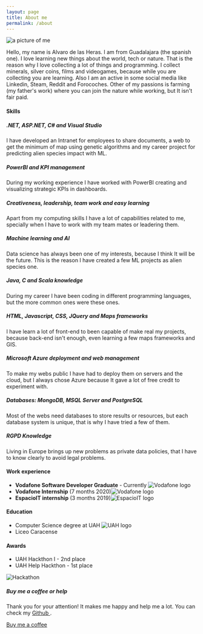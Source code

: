 ```yaml
---
layout: page
title: About me
permalink: /about
---
```


<div class="row justify-content-between">
<div class="col-md-8 pr-5">
<div class="row">
<img class="shadow-lg col-md-4 img-fluid" src="{{site.baseurl}}/assets/images/about.jpg" alt="a picture of me" />
<p class="col-md-8">Hello, my name is Alvaro de las Heras. I am from Guadalajara (the spanish one). I love learning new things about the world, tech or nature. That is the reason why I love collecting a lot of things and programming.
I collect minerals, silver coins, films and videogames, because while you are collecting you are learning. Also I am an active in some social media like Linkedin, Steam, Reddit and Forocoches. Other of my passions is farming (my father's work) where you can join the nature while working, but It isn't fair paid.</p>
</div>
<h4>Skills <i class="fas fa-book ml-3 mt-4"></i></h4>
<div class="row">
  <div class="card col-md-4 text-center" >
    <div class="circle mt-3" id="circles-1"></div>
    <div class="card-body">
      <h5 class="card-title">.NET, ASP.NET, C# and Visual Studio</h5>
      <p class="card-text">I have developed an Intranet for employees to share documents, a web to get the minimum of map using genetic algorithms and my career project for predicting alien species impact with ML.</p>
    </div>
  </div>
  <div class="card col-md-4 text-center" >
    <div class="circle mt-3" id="circles-2"></div>
    <div class="card-body">
      <h5 class="card-title">PowerBI and KPI management</h5>
      <p class="card-text">During my working experience I have worked with PowerBI creating and visualizing strategic KPIs in dashboards.</p>
    </div>
  </div>
  <div class="card col-md-4 text-center" >
    <div class="circle mt-3" id="circles-3"></div>
    <div class="card-body">
      <h5 class="card-title">Creativeness, leadership, team work and easy learning</h5>
      <p class="card-text">Apart from my computing skills I have a lot of capabilities related to me, specially when I have to work with my team mates or leadering them.</p>
    </div>
  </div>
</div>
<div class="row mt-3">
  <div class="card col-md-4 text-center" >
    <div class="circle mt-3" id="circles-4"></div>
    <div class="card-body">
      <h5 class="card-title">Machine learning and AI</h5>
      <p class="card-text">Data science has always been one of my interests, because I think It will be the future. This is the reason I have created a few ML projects as alien species one.</p>
    </div>
  </div>
  <div class="card col-md-4 text-center" >
    <div class="circle mt-3" id="circles-5"></div>
    <div class="card-body">
      <h5 class="card-title">Java, C and Scala knowledge</h5>
      <p class="card-text">During my career I have been coding in different programming languages, but the more common ones were these ones.</p>
    </div>
  </div>
  <div class="card col-md-4 text-center" >
    <div class="circle mt-3" id="circles-6"></div>
    <div class="card-body">
      <h5 class="card-title">HTML, Javascript, CSS, JQuery and Maps frameworks</h5>
      <p class="card-text">I have learn a lot of front-end to been capable of make real my projects, because back-end isn't enough, even learning a few maps frameworks and GIS.</p>
    </div>
  </div>
</div>
<div class="row mt-3">
  <div class="card col-md-4 text-center" >
    <div class="circle mt-3" id="circles-7"></div>
    <div class="card-body">
      <h5 class="card-title">Microsoft Azure deployment and web management</h5>
      <p class="card-text">To make my webs public I have had to deploy them on servers and the cloud, but I always chose Azure because It gave a lot of free credit to experiment with.</p>
    </div>
  </div>
    <div class="card col-md-4 text-center" >
    <div class="circle mt-3" id="circles-8"></div>
    <div class="card-body">
      <h5 class="card-title">Databases: MongoDB, MSQL Server and PostgreSQL</h5>
      <p class="card-text">Most of the webs need databases to store results or resources, but each database system is unique, that is why I have tried a few of them.</p>
    </div>
  </div>
    <div class="card col-md-4 text-center" >
    <div class="circle mt-3" id="circles-9"></div>
    <div class="card-body">
      <h5 class="card-title">RGPD Knowledge</h5>
      <p class="card-text">Living in Europe brings up new problems as private data policies, that I have to know clearly to avoid legal problems.</p>
    </div>
  </div>
</div>

<h4>Work experience <i class="fas fa-briefcase ml-3 mt-3"></i></h4>
<ul>
  <li class="mt-2"><b>Vodafone Software Developer Graduate</b> - Currently <img src="{{ site.baseurl }}/assets/images/vodafone.png" alt="Vodafone logo"  class="about-img ml-3"></li>
  <li class="mt-2"><b>Vodafone Internship</b> (7 months 2020)<img src="{{ site.baseurl }}/assets/images/vodafone.png" alt="Vodafone logo"  class="about-img ml-3"></li>
  <li class="mt-2"><b>EspacioIT internship</b> (3 months 2019)<img src="{{ site.baseurl }}/assets/images/eit.png" alt="EspacioIT logo" class="about-img ml-3"></li>
</ul>

<h4>Education<i class="fas fa-graduation-cap ml-3"></i></h4>
<ul>
<li>Computer Science degree at UAH <img src="{{ site.baseurl }}/assets/images/uah.png" alt="UAH logo" class="about-img ml-3"></li>
<li>Liceo Caracense</li>
</ul>
  <h4>Awards <i class="fas fa-trophy ml-3"></i></h4>
  <ul>
    <li>UAH Hackthon I - 2nd place </li>
    <li>UAH Help Hackthon - 1st place</li>
  </ul>
  <img src="{{ site.baseurl }}/assets/images/hackathon.jpg" alt="Hackathon" class="col-md-7">
</div>

<div class="col-md-4">
  <div class="sticky-top sticky-top-80">
    <h5>Buy me a coffee or help</h5>
    <p>Thank you for your attention! It makes me happy and help me a lot. You can check my <a target="_blank" href="https://github.com/Alvarohf">Github <i class="fab fa-github"></i></a>.</p>
    <a target="_blank" href="https://paypal.me/delasHerasF" class="btn btn-danger">Buy me a coffee <i class="fas fa-coffee"></i></a>
  </div>
</div>
</div>
